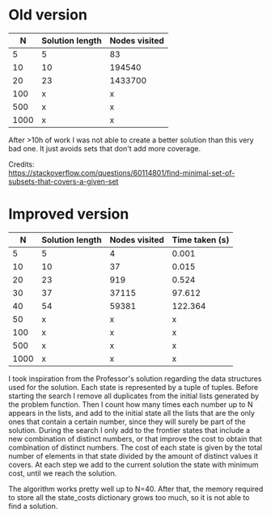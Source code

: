 # Old version

| N    | Solution length | Nodes visited |
| ---- | --------------- | ------------- |
| 5    | 5               | 83            |
| 10   | 10              | 194540        |
| 20   | 23              | 1433700       |
| 100  | x               | x             |
| 500  | x               | x             |
| 1000 | x               | x             |

After >10h of work I was not able to create a better solution than this very bad one. It just avoids sets that don't add
more coverage.

Credits:  
https://stackoverflow.com/questions/60114801/find-minimal-set-of-subsets-that-covers-a-given-set

# Improved version

| N    | Solution length | Nodes visited | Time taken (s) |
| ---- | --------------- | ------------- | -------------- |
| 5    | 5               | 4             | 0.001          |
| 10   | 10              | 37            | 0.015          |
| 20   | 23              | 919           | 0.524          |
| 30   | 37              | 37115         | 97.612         |
| 40   | 54              | 59381         | 122.364        |
| 50   | x               | x             | x              |
| 100  | x               | x             | x              |
| 500  | x               | x             | x              |
| 1000 | x               | x             | x              |

I took inspiration from the Professor's solution regarding the data structures used for the solution. Each state is
represented by a tuple of tuples. Before starting the search I remove all duplicates from the initial lists generated by
the problem function. Then I count how many times each number up to N appears in the lists, and add to the initial state
all the lists that are the only ones that contain a certain number, since they will surely be part of the solution.
During the search I only add to the frontier states that include a new combination of distinct numbers, or that improve
the cost to obtain that combination of distinct numbers. The cost of each state is given by the total number of elements
in that state divided by the amount of distinct values it covers. At each step we add to the current solution the state
with minimum cost, until we reach the solution.

The algorithm works pretty well up to N=40. After that, the memory required to store all the state_costs dictionary
grows too much, so it is not able to find a solution.